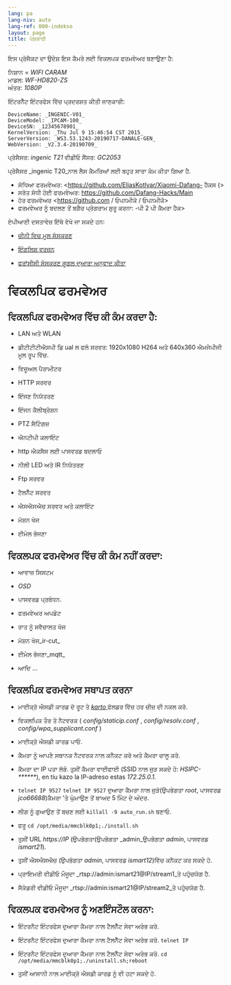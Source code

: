 ```yaml
---
lang: pa
lang-niv: auto
lang-ref: 000-indekso
layout: page
title: ਪੇਸ਼ਕਾਰੀ
---
```


ਇਸ ਪ੍ਰੋਜੈਕਟ ਦਾ ਉਦੇਸ਼ ਇਸ ਕੈਮਰੇ ਲਈ ਵਿਕਲਪਕ ਫਰਮਵੇਅਰ ਬਣਾਉਣਾ ਹੈ:

ਨਿਸ਼ਾਨ = _WIFI CARAM_  
ਮਾਡਲ: _WF-HD820-ZS_  
ਅੰਤਰ: _1080P_

ਇੰਟਰਨੈੱਟ ਇੰਟਰਫੇਸ ਵਿੱਚ ਪ੍ਰਦਰਸ਼ਤ ਕੀਤੀ ਜਾਣਕਾਰੀ:
```
DeviceName: _INGENIC-V01_
DeviceModel: _IPCAM-100_
DeviceSN: _12345678901_
KernelVersion: _Thu Jul 9 15:46:54 CST 2015_
ServerVersion: _WS3.53.1243-20190717-DANALE-GEN_
WebVersion: _V2.3.4-20190709_
```

ਪ੍ਰੋਸੈਸਰ: _ingenic T21_
ਵੀਡੀਓ ਸੈਂਸਰ: _GC2053_

ਪ੍ਰੋਸੈਸਰ _ingenic T20_ਨਾਲ ਲੈਸ ਕੈਮਰਿਆਂ ਲਈ ਬਹੁਤ ਸਾਰਾ ਕੰਮ ਕੀਤਾ ਗਿਆ ਹੈ.
* ਸੋਧਿਆ ਫਰਮਵੇਅਰ: <https://github.com/EliasKotlyar/Xiaomi-Dafang- ਹੈਕਸ (>
* ਸਰੋਤ ਸੋਧੀ ਹੋਈ ਫਰਮਵੇਅਰ: <https://github.com/Dafang-Hacks/Main>
* ਹੋਰ ਫਰਮਵੇਅਰ <https://github.com / ਓਪਨਮੀਕੋ / ਓਪਨਮੀਕੋ>
* ਫਰਮਵੇਅਰ ਨੂੰ ਬਦਲਣ ਤੋਂ ਬਗੈਰ ਪ੍ਰੋਗਰਾਮ ਸ਼ੁਰੂ ਕਰਨਾ: -ਪੀ 2 ਪੀ ਕੈਮਰਾ ਹੈਕ>

ਏਪੀਆਈ ਦਸਤਾਵੇਜ਼ ਇੱਥੇ ਵੇਖੇ ਜਾ ਸਕਦੇ ਹਨ:  
* [ਚੀਨੀ ਵਿਚ ਮੂਲ ਸੰਸਕਰਣ](../zh/includes.zh/html/)


* [ਇੰਗਲਿਸ਼ ਵਰਜ਼ਨ](../en/includes.en/html/)


* [ਫਰਾਂਸੀਸੀ ਸੰਸਕਰਣ ਗੂਗਲ ਦੁਆਰਾ ਅਨੁਵਾਦ ਕੀਤਾ](../fr/includes.fr/html/)



# ਵਿਕਲਪਿਕ ਫਰਮਵੇਅਰ

## ਵਿਕਲਪਿਕ ਫਰਮਵੇਅਰ ਵਿੱਚ ਕੀ ਕੰਮ ਕਰਦਾ ਹੈ:

* LAN ਅਤੇ WLAN


* ਡੀਟੀਟੀਟੀਐਸਪੀ ਡਿ ual ਲ ਫਲੋ ਸਰਵਰ: 1920x1080 H264 ਅਤੇ 640x360 ਐਮਜੇਪੀਜੀ ਮੂਲ ਰੂਪ ਵਿੱਚ.


* ਵਿਜ਼ੂਅਲ ਪੈਰਾਮੀਟਰ


* HTTP ਸਰਵਰ


* ਇੰਜਣ ਨਿਯੰਤਰਣ


* ਇੰਜਨ ਕੈਲੀਬ੍ਰੇਸ਼ਨ


* PTZ ਸੈਟਿੰਗਜ਼


* ਐਨਟੀਪੀ ਕਲਾਇੰਟ


* http ਐਕਸੈਸ ਲਈ ਪਾਸਵਰਡ ਬਦਲਾਓ


* ਨੀਲੀ LED ਅਤੇ IR ਨਿਯੰਤਰਣ


* Ftp ਸਰਵਰ


* ਟੈਲਨੈੱਟ ਸਰਵਰ


* ਐਸਐਸਐਚ ਸਰਵਰ ਅਤੇ ਕਲਾਇੰਟ


* ਮੋਸ਼ਨ ਖੋਜ


* ਈਮੇਲ ਭੇਜਣਾ



## ਵਿਕਲਪਕ ਫਰਮਵੇਅਰ ਵਿੱਚ ਕੀ ਕੰਮ ਨਹੀਂ ਕਰਦਾ:

* ਆਵਾਜ਼ ਸਿਸਟਮ


* _OSD_


* ਪਾਸਵਰਡ ਪ੍ਰਬੰਧਨ.


* ਫਰਮਵੇਅਰ ਅਪਡੇਟ


* ਰਾਤ ਨੂੰ ਸਵੈਚਾਲਤ ਖੋਜ


* ਮੋਸ਼ਨ ਖੋਜ_ir-cut_


* ਈਮੇਲ ਭੇਜਣਾ_mqtt_


* ਆਦਿ ...



## ਵਿਕਲਪਿਕ ਫਰਮਵੇਅਰ ਸਥਾਪਤ ਕਰਨਾ

* ਮਾਈਕ੍ਰੋ ਐਸਡੀ ਕਾਰਡ ਦੇ ਰੂਟ ਤੇ [ _karto_ ](https://github.com/jmichault/ipcam-100/tree/master/karto) ਫੋਲਡਰ ਵਿੱਚ ਹਰ ਚੀਜ਼ ਦੀ ਨਕਲ ਕਰੋ.


* ਵਿਕਲਪਿਕ ਤੌਰ ਤੇ ਨੈਟਵਰਕ ( _config/staticip.conf_ , _config/resolv.conf_ , _config/wpa_supplicant.conf_ )


* ਮਾਈਕ੍ਰੋ ਐਸਡੀ ਕਾਰਡ ਪਾਓ.


* ਕੈਮਰਾ ਨੂੰ ਆਪਣੇ ਸਥਾਨਕ ਨੈਟਵਰਕ ਨਾਲ ਕਨੈਕਟ ਕਰੋ ਅਤੇ ਕੈਮਰਾ ਚਾਲੂ ਕਰੋ.


* ਕੈਮਰਾ ਦਾ IP ਪਤਾ ਲੱਭੋ. ਤੁਸੀਂ ਕੈਮਰਾ ਵਾਈਫਾਈ (SSID ਨਾਲ ਜੁੜ ਸਕਦੇ ਹੋ: _HSIPC-******_), en tiu kazo la IP-adreso estas _172.25.0.1_.


*  `telnet IP 9527`  `telnet IP 9527` ਦੁਆਰਾ ਕੈਮਰਾ ਨਾਲ ਜੁੜੋ(ਉਪਭੋਗਤਾ _root_, ਪਾਸਵਰਡ _jco66688_)ਕੈਮਰਾ 'ਤੇ ਘੁੰਮਾਉਣ ਤੋਂ ਬਾਅਦ 5 ਮਿੰਟ ਦੇ ਅੰਦਰ.


* ਲੀਗ ਨੂੰ ਗੁਆਉਣ ਤੋਂ ਬਚਣ ਲਈ `killall -9 auto_run.sh` ਬਣਾਓ.


* ਫਰੂ `cd /opt/media/mmcblk0p1;./install.sh`


* ਤੁਸੀਂ URL _https://IP_ (ਉਪਭੋਗਤਾ(ਉਪਭੋਗਤਾ _admin_ਉਪਭੋਗਤਾ _admin_, ਪਾਸਵਰਡ _ismart21_).


* ਤੁਸੀਂ ਐਸਐਸਐਚ (ਉਪਭੋਗਤਾ _admin_, ਪਾਸਵਰਡ _ismart12_)ਵਿੱਚ ਕਨੈਕਟ ਕਰ ਸਕਦੇ ਹੋ.


* ਪ੍ਰਾਇਮਰੀ ਵੀਡੀਓ ਮੌਜੂਦਾ _rtsp://admin:ismart21@IP/stream1_ਤੇ ਪਹੁੰਚਯੋਗ ਹੈ.


* ਸੈਕੰਡਰੀ ਵੀਡੀਓ ਮੌਜੂਦਾ _rtsp://admin:ismart21@IP/stream2_ਤੇ ਪਹੁੰਚਯੋਗ ਹੈ.



## ਵਿਕਲਪਕ ਫਰਮਵੇਅਰ ਨੂੰ ਅਣਇੰਸਟੌਲ ਕਰਨਾ:

* ਇੰਟਰਨੈਟ ਇੰਟਰਫੇਸ ਦੁਆਰਾ ਕੈਮਰਾ ਨਾਲ ਟੈਲਨੈੱਟ ਸੇਵਾ ਅਰੰਭ ਕਰੋ.


* ਇੰਟਰਨੈਟ ਇੰਟਰਫੇਸ ਦੁਆਰਾ ਕੈਮਰਾ ਨਾਲ ਟੈਲਨੈੱਟ ਸੇਵਾ ਅਰੰਭ ਕਰੋ. `telnet IP` 


* ਇੰਟਰਨੈਟ ਇੰਟਰਫੇਸ ਦੁਆਰਾ ਕੈਮਰਾ ਨਾਲ ਟੈਲਨੈੱਟ ਸੇਵਾ ਅਰੰਭ ਕਰੋ. `cd /opt/media/mmcblk0p1;./uninstall.sh;reboot`



* ਤੁਸੀਂ ਆਸਾਨੀ ਨਾਲ ਮਾਈਕ੍ਰੋ ਐਸਡੀ ਕਾਰਡ ਨੂੰ ਵੀ ਹਟਾ ਸਕਦੇ ਹੋ.


